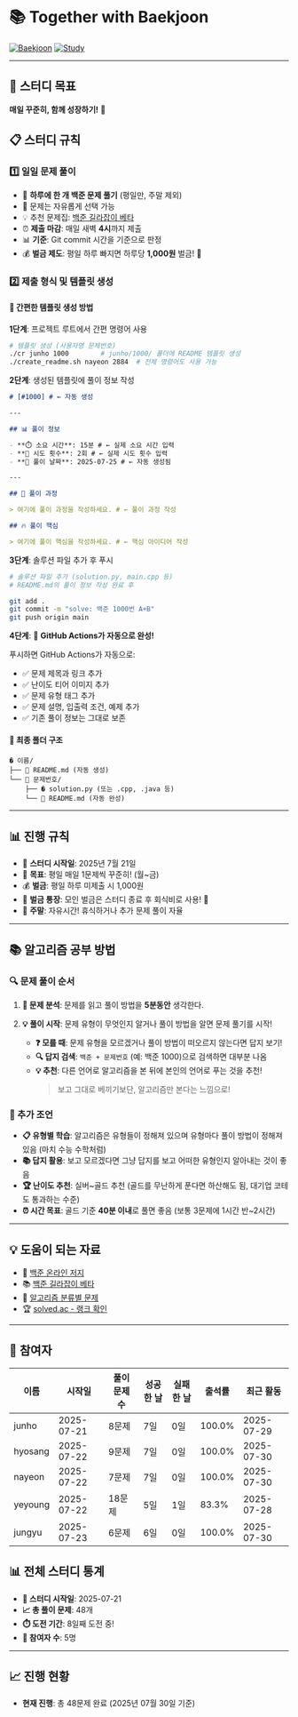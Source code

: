 # 📚 Together with Baekjoon

[![Baekjoon](https://img.shields.io/badge/Baekjoon-0076C6?style=flat-square&logo=c%2B%2B&logoColor=white)](https://www.acmicpc.net/)
[![Study](https://img.shields.io/badge/Study-Group-green?style=flat-square)](https://github.com)

---

## 🚀 스터디 목표

**매일 꾸준히, 함께 성장하기!** 💪

## 📋 스터디 규칙

### 1️⃣ 일일 문제 풀이

- 📅 **하루에 한 개 백준 문제 풀기** (평일만, 주말 제외)
- 🎲 문제는 자유롭게 선택 가능
- 💡 추천 문제집: [백준 길라잡이 베타](https://www.acmicpc.net/workbook/view/2418)
- ⏰ **제출 마감**: 매일 새벽 **4시**까지 제출
- 📊 **기준**: Git commit 시간을 기준으로 판정
- 💰 **벌금 제도**: 평일 하루 빠지면 하루당 **1,000원** 벌금! 💸

### 2️⃣ 제출 형식 및 템플릿 생성

#### 🚀 **간편한 템플릿 생성 방법**

**1단계**: 프로젝트 루트에서 간편 명령어 사용

```bash
# 템플릿 생성 (사용자명 문제번호)
./cr junho 1000        # junho/1000/ 폴더에 README 템플릿 생성
./create_readme.sh nayeon 2884  # 전체 명령어도 사용 가능
```

**2단계**: 생성된 템플릿에 풀이 정보 작성

```markdown
# [#1000] # ← 자동 생성

---

## 📊 풀이 정보

- **⏱️ 소요 시간**: 15분 # ← 실제 소요 시간 입력
- **🔄 시도 횟수**: 2회 # ← 실제 시도 횟수 입력
- **📅 풀이 날짜**: 2025-07-25 # ← 자동 생성됨

---

## 💭 풀이 과정

> 여기에 풀이 과정을 작성하세요. # ← 풀이 과정 작성

## 🔥 풀이 핵심

> 여기에 풀이 핵심을 작성하세요. # ← 핵심 아이디어 작성
```

**3단계**: 솔루션 파일 추가 후 푸시

```bash
# 솔루션 파일 추가 (solution.py, main.cpp 등)
# README.md의 풀이 정보 작성 완료 후

git add .
git commit -m "solve: 백준 1000번 A+B"
git push origin main
```

**4단계**: 🤖 **GitHub Actions가 자동으로 완성!**

푸시하면 GitHub Actions가 자동으로:

- ✅ 문제 제목과 링크 추가
- ✅ 난이도 티어 이미지 추가
- ✅ 문제 유형 태그 추가
- ✅ 문제 설명, 입출력 조건, 예제 추가
- ✅ 기존 풀이 정보는 그대로 보존

#### 📁 **최종 폴더 구조**

```
� 이름/
├── 📝 README.md (자동 생성)
└── 📁 문제번호/
    ├── � solution.py (또는 .cpp, .java 등)
    └── 📝 README.md (자동 완성)
```

---

## 📊 진행 규칙

- 📅 **스터디 시작일**: 2025년 7월 21일
- 🎯 **목표**: 평일 매일 1문제씩 꾸준히! (월~금)
- 💰 **벌금**: 평일 하루 미제출 시 1,000원
- 🏦 **벌금 통장**: 모인 벌금은 스터디 종료 후 회식비로 사용! 🍻
- 🎉 **주말**: 자유시간! 휴식하거나 추가 문제 풀이 자율

---

## 📚 알고리즘 공부 방법

### 🔍 문제 풀이 순서

1. **📖 문제 분석**: 문제를 읽고 풀이 방법을 **5분동안** 생각한다.

2. **💡 풀이 시작**: 문제 유형이 무엇인지 알거나 풀이 방법을 알면 문제 풀기를 시작!
   - **❓ 모를 때**: 문제 유형을 모르겠거나 풀이 방법이 떠오르지 않는다면 답지 보기!
   - **🔍 답지 검색**: `백준 + 문제번호` (예: 백준 1000)으로 검색하면 대부분 나옴
   - **💡 추천**: 다른 언어로 알고리즘을 본 뒤에 본인의 언어로 푸는 것을 추천!
     > 보고 그대로 베끼기보단, 알고리즘만 본다는 느낌으로!

### 🎯 추가 조언

- **📋 유형별 학습**: 알고리즘은 유형들이 정해져 있으며 유형마다 풀이 방법이 정해져 있음 (마치 수능 수학처럼)
- **📚 답지 활용**: 보고 모르겠다면 그냥 답지를 보고 어떠한 유형인지 알아내는 것이 좋음
- **🏆 난이도 추천**: 실버~골드 추천 (골드를 무난하게 푼다면 하산해도 됨, 대기업 코테도 통과하는 수준)
- **⏰ 시간 목표**: 골드 기준 **40분 이내**로 풀면 좋음 (보통 3문제에 1시간 반~2시간)

---

## 💡 도움이 되는 자료

- 🔗 [백준 온라인 저지](https://www.acmicpc.net/)
- 📚 [백준 길라잡이 베타](https://www.acmicpc.net/workbook/view/2418)
- 🧠 [알고리즘 분류별 문제](https://www.acmicpc.net/problemset)
- 🏆 [solved.ac - 랭크 확인](https://solved.ac/)

---















## 👥 참여자

| 이름 | 시작일 | 풀이 문제 수 | 성공한 날 | 실패한 날 | 출석률 | 최근 활동 |
|------|--------|-------------|----------|----------|--------|-----------|
| junho | 2025-07-21 | 8문제 | 7일 | 0일 | 100.0% | 2025-07-29 |
| hyosang | 2025-07-22 | 9문제 | 7일 | 0일 | 100.0% | 2025-07-30 |
| nayeon | 2025-07-22 | 7문제 | 7일 | 0일 | 100.0% | 2025-07-30 |
| yeyoung | 2025-07-22 | 18문제 | 5일 | 1일 | 83.3% | 2025-07-28 |
| jungyu | 2025-07-23 | 6문제 | 6일 | 0일 | 100.0% | 2025-07-30 |

## 📊 전체 스터디 통계

- **📅 스터디 시작일**: 2025-07-21
- **📈 총 풀이 문제**: 48개
- **⏱️ 도전 기간**: 8일째 도전 중!
- **👥 참여자 수**: 5명

---

## 📈 진행 현황

- **현재 진행**: 총 48문제 완료 (2025년 07월 30일 기준)
